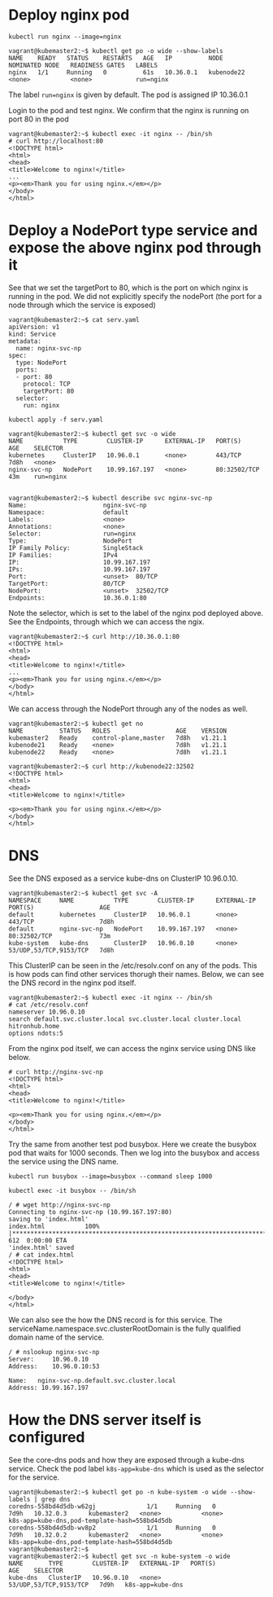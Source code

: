 # Deploy nginx pod

```
kubectl run nginx --image=nginx

vagrant@kubemaster2:~$ kubectl get po -o wide --show-labels
NAME    READY   STATUS    RESTARTS   AGE   IP          NODE         NOMINATED NODE   READINESS GATES   LABELS
nginx   1/1     Running   0          61s   10.36.0.1   kubenode22   <none>           <none>            run=nginx
```
The label ```run=nginx``` is given by default.
The pod is assigned IP 10.36.0.1

Login to the pod and test nginx. We confirm that the nginx is running on port 80 in the pod
```
vagrant@kubemaster2:~$ kubectl exec -it nginx -- /bin/sh
# curl http://localhost:80
<!DOCTYPE html>
<html>
<head>
<title>Welcome to nginx!</title>
...
<p><em>Thank you for using nginx.</em></p>
</body>
</html>
```
# Deploy a NodePort type service and expose the above nginx pod through it
See that we set the targetPort to 80, which is the port on which nginx is running in the pod.
We did not explicitly specify the nodePort (the port for a node through which the service is exposed)
```
vagrant@kubemaster2:~$ cat serv.yaml
apiVersion: v1
kind: Service
metadata:
  name: nginx-svc-np
spec:
  type: NodePort
  ports:
  - port: 80
    protocol: TCP
    targetPort: 80
  selector:
    run: nginx

kubectl apply -f serv.yaml

vagrant@kubemaster2:~$ kubectl get svc -o wide
NAME           TYPE        CLUSTER-IP      EXTERNAL-IP   PORT(S)        AGE    SELECTOR
kubernetes     ClusterIP   10.96.0.1       <none>        443/TCP        7d8h   <none>
nginx-svc-np   NodePort    10.99.167.197   <none>        80:32502/TCP   43m    run=nginx


vagrant@kubemaster2:~$ kubectl describe svc nginx-svc-np
Name:                     nginx-svc-np
Namespace:                default
Labels:                   <none>
Annotations:              <none>
Selector:                 run=nginx
Type:                     NodePort
IP Family Policy:         SingleStack
IP Families:              IPv4
IP:                       10.99.167.197
IPs:                      10.99.167.197
Port:                     <unset>  80/TCP
TargetPort:               80/TCP
NodePort:                 <unset>  32502/TCP
Endpoints:                10.36.0.1:80
```

Note the selector, which is set to the label of the nginx pod deployed above.
See the Endpoints, through which we can access the ngix.
```
vagrant@kubemaster2:~$ curl http://10.36.0.1:80
<!DOCTYPE html>
<html>
<head>
<title>Welcome to nginx!</title>
...
<p><em>Thank you for using nginx.</em></p>
</body>
</html>
```

We can access through the NodePort through any of the nodes as well.

```
vagrant@kubemaster2:~$ kubectl get no
NAME          STATUS   ROLES                  AGE    VERSION
kubemaster2   Ready    control-plane,master   7d8h   v1.21.1
kubenode21    Ready    <none>                 7d8h   v1.21.1
kubenode22    Ready    <none>                 7d8h   v1.21.1

vagrant@kubemaster2:~$ curl http://kubenode22:32502
<!DOCTYPE html>
<html>
<head>
<title>Welcome to nginx!</title>

<p><em>Thank you for using nginx.</em></p>
</body>
</html>
```

# DNS

See the DNS exposed as a service kube-dns on ClusterIP 10.96.0.10.  
```
vagrant@kubemaster2:~$ kubectl get svc -A
NAMESPACE     NAME           TYPE        CLUSTER-IP      EXTERNAL-IP   PORT(S)                  AGE
default       kubernetes     ClusterIP   10.96.0.1       <none>        443/TCP                  7d8h
default       nginx-svc-np   NodePort    10.99.167.197   <none>        80:32502/TCP             73m
kube-system   kube-dns       ClusterIP   10.96.0.10      <none>        53/UDP,53/TCP,9153/TCP   7d8h
```

This ClusterIP can be seen in the /etc/resolv.conf on any of the pods. This is how pods can find other services thorugh their names.
Below, we can see the DNS record in the nginx pod itself.
```
vagrant@kubemaster2:~$ kubectl exec -it nginx -- /bin/sh
# cat /etc/resolv.conf
nameserver 10.96.0.10
search default.svc.cluster.local svc.cluster.local cluster.local hitronhub.home
options ndots:5
```
From the nginx pod itself, we can access the nginx service using DNS like below.
```
# curl http://nginx-svc-np
<!DOCTYPE html>
<html>
<head>
<title>Welcome to nginx!</title>

<p><em>Thank you for using nginx.</em></p>
</body>
</html>
```

Try the same from another test pod busybox. Here we create the busybox pod that waits for 1000 seconds. Then we log into the busybox and access the service using the DNS name.
```
kubectl run busybox --image=busybox --command sleep 1000

kubectl exec -it busybox -- /bin/sh

/ # wget http://nginx-svc-np
Connecting to nginx-svc-np (10.99.167.197:80)
saving to 'index.html'
index.html           100% |************************************************************************************************************|   612  0:00:00 ETA
'index.html' saved
/ # cat index.html
<!DOCTYPE html>
<html>
<head>
<title>Welcome to nginx!</title>

</body>
</html>
```

We can also see the how the DNS record is for this service. The serviceName.namespace.svc.clusterRootDomain is the fully qualified domain name of the service.

```
/ # nslookup nginx-svc-np
Server:		10.96.0.10
Address:	10.96.0.10:53

Name:	nginx-svc-np.default.svc.cluster.local
Address: 10.99.167.197
```
# How the DNS server itself is configured
See the core-dns pods and how they are exposed through a kube-dns service. Check the pod label ```k8s-app=kube-dns``` which is used as the selector for the service.
```
vagrant@kubemaster2:~$ kubectl get po -n kube-system -o wide --show-labels | grep dns
coredns-558bd4d5db-w62gj              1/1     Running   0          7d9h   10.32.0.3      kubemaster2   <none>           <none>            k8s-app=kube-dns,pod-template-hash=558bd4d5db
coredns-558bd4d5db-wv8p2              1/1     Running   0          7d9h   10.32.0.2      kubemaster2   <none>           <none>            k8s-app=kube-dns,pod-template-hash=558bd4d5db
vagrant@kubemaster2:~$
vagrant@kubemaster2:~$ kubectl get svc -n kube-system -o wide
NAME       TYPE        CLUSTER-IP   EXTERNAL-IP   PORT(S)                  AGE    SELECTOR
kube-dns   ClusterIP   10.96.0.10   <none>        53/UDP,53/TCP,9153/TCP   7d9h   k8s-app=kube-dns
```
